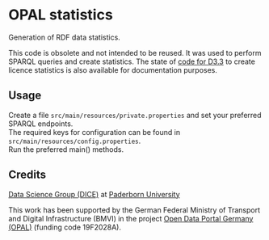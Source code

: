 # OPAL statistics

Generation of RDF data statistics.

This code is obsolete and not intended to be reused.
It was used to perform SPARQL queries and create statistics.
The state of [code for D3.3](https://github.com/projekt-opal/statistics/tree/671af2f214915fe39a1d851e47011ec2dd091c36/licences) to create licence statistics is also available for documentation purposes.




## Usage

Create a file `src/main/resources/private.properties` and set your preferred SPARQL endpoints.  
The required keys for configuration can be found in `src/main/resources/config.properties`.  
Run the preferred main() methods.


## Credits

[Data Science Group (DICE)](https://dice-research.org/) at [Paderborn University](https://www.uni-paderborn.de/)

This work has been supported by the German Federal Ministry of Transport and Digital Infrastructure (BMVI) in the project [Open Data Portal Germany (OPAL)](http://projekt-opal.de/) (funding code 19F2028A).
